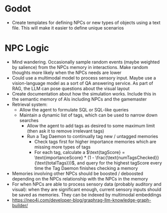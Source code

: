 # Godot
- Create templates for defining NPCs or new types of objects using a text file. This will make it easier to define unique scenarios

# NPC Logic
- Mind wandering. Occasionally sample random events (maybe weighted by salience) from the NPCs memory in interactions. Make random thoughts more likely when the NPCs needs are lower
- Could use a multimodal model to process sensory input. Maybe use a vision-language model as a sort of QA answering service. As part of RAG, the LLM can pose questions about the visual layout
- Create documentation about how the simulation works. Include this in the semantic memory of AIs including NPCs and the gamemaster
- Retrieval system:
	- Allow the agent to formulate SQL or SQL-like queries
	- Maintain a dynamic list of tags, which can be used to narrow down searches
		- Allow the agent to add tags as desired to some maximum limit (then ask it to remove irrelevant tags)
		- Run a Tag Daemon to continually tag new / untagged memories
			- Check tags first for higher importance memories which are missing more types of tags
			- For each tag, calculate a $\text{tagScore} = \text{importanceScore} * (1 - \frac{\text{numTagsChecked}}{\text{totalTags}})$, and query for the highest $\text{tagScore}$ every time the Tag Daemon finishes checking a memory
- Memories involving other NPCs should be boosted / deboosted depending on the NPCs relationship with the NPCs in the memory
- For when NPCs are able to process sensory data (probably auditory and visual): when they are significant enough, current sensory inputs should be saved as memories. They can be indexed by multimodal embeddings
- https://neo4j.com/developer-blog/graphrag-llm-knowledge-graph-builder/

